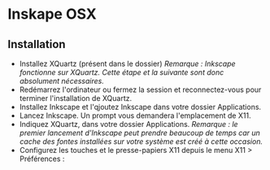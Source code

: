 # Inskape OSX
## Installation


- Installez XQuartz (présent dans le dossier)
*Remarque : Inkscape fonctionne sur XQuartz. Cette étape et la suivante sont donc absolument nécessaires.*
- Redémarrez l'ordinateur ou fermez la session et reconnectez-vous pour terminer l'installation de XQuartz.
- Installez Inkscape et l'qjoutez Inkscape dans votre dossier Applications.
- Lancez Inkscape. Un prompt vous demandera l'emplacement de X11.
- Indiquez XQuartz, dans votre dossier Applications.
*Remarque : le premier lancement d'Inkscape peut prendre beaucoup de temps car un cache des fontes installées sur votre système est créé à cette occasion.*
- Configurez les touches et le presse-papiers X11 depuis le menu X11 > Préférences :